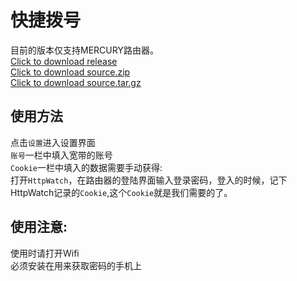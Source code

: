 #                              快捷拨号

目前的版本仅支持MERCURY路由器。</br>
[Click to download release](https://github.com/Bpazy/Diag/releases/download/v1.2/diag.rar)</br>
[Click to download source.zip](https://github.com/Bpazy/Diag/archive/v1.2.zip)</br>
[Click to download source.tar.gz](https://github.com/Bpazy/Diag/archive/v1.2.tar.gz)

使用方法
---
点击`设置`进入设置界面</br>
`账号`一栏中填入宽带的账号</br>
`Cookie`一栏中填入的数据需要手动获得:</br>
打开`HttpWatch`，在路由器的登陆界面输入登录密码，登入的时候，记下HttpWatch记录的`Cookie`,这个`Cookie`就是我们需要的了。

使用注意:
---
使用时请打开Wifi</br>
必须安装在用来获取密码的手机上
